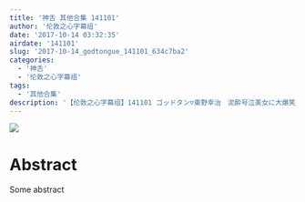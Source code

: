 ```yaml
---
title: '神舌 其他合集 141101'
author: '伦敦之心字幕组'
date: '2017-10-14 03:32:35'
airdate: '141101'
slug: '2017-10-14_godtongue_141101_634c7ba2'
categories: 
  - '神舌'
  - '伦敦之心字幕组'
tags: 
  - '其他合集'
description: '【伦敦之心字幕组】141101 ゴッドタン▽東野幸治　泥酔号泣美女に大爆笑'
---
```


![](https://i.imgur.com/suauIOy.jpg)
# Abstract
Some abstract
